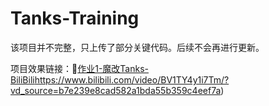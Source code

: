 # Tanks-Training

该项目并不完整，只上传了部分关键代码。后续不会再进行更新。

项目效果链接：🔗[作业1-魔改Tanks-BiliBili](https://www.bilibili.com/video/BV1TY4y1i7Tm/?vd_source=b7e239e8cad582a1bda55b359c4eef7a)https://www.bilibili.com/video/BV1TY4y1i7Tm/?vd_source=b7e239e8cad582a1bda55b359c4eef7a)
